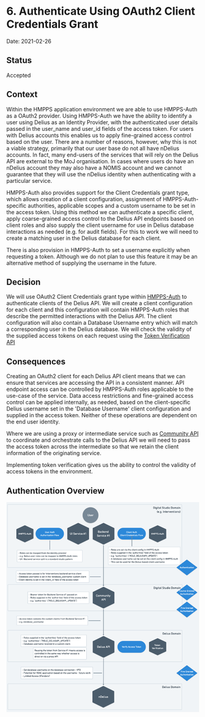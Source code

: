 # 6. Authenticate Using OAuth2 Client Credentials Grant

Date: 2021-02-26

## Status

Accepted

## Context

Within the HMPPS application environment we are able to use HMPPS-Auth as a
OAuth2 provider. Using HMPPS-Auth we have the ability to identify a user using
Delius as an Identity Provider, with the authenticated user details passed in
the user\_name and user\_id fields of the access token. For users with Delius
accounts this enables us to apply fine-grained access control based on the
user. There are a number of reasons, however, why this is not a viable
strategy, primarily that our user base do not all have nDelius accounts. In
fact, many end-users of the services that will rely on the Delius API are
external to the MoJ organisation. In cases where users do have an nDelius
account they may also have a NOMIS account and we cannot guarantee
that they will use the nDelius identity when authenticating with a particular
service.

HMPPS-Auth also provides support for the Client Credentials grant type, which
allows creation of a client configuration, assignment of HMPPS-Auth-specific
authorities, applicable scopes and a custom username to be set in the access
token. Using this method we can authenticate a specific client, apply
coarse-grained access control to the Delius API endpoints based on client
roles and also supply the client username for use in Delius database
interactions as needed (e.g. for audit fields). For this to work we will need
to create a matching user in the Delius database for each client.

There is also provision in HMPPS-Auth to set a username explicitly when
requesting a token. Although we do not plan to use this feature it may be an
alternative method of supplying the username in the future.

## Decision

We will use OAuth2 Client Credentials grant type within
[HMPPS-Auth](https://github.com/ministryofjustice/hmpps-auth)
to authenticate clients of the Delius API. We will create a client
configuration for each client and this configuration will contain HMPPS-Auth
roles that describe the permitted interactions with the Delius API. The client
configuration will also contain a Database Username entry which will match a
corresponding user in the Delius database. We will check the validity of the
supplied access tokens on each request using the [Token Verification API](https://github.com/ministryofjustice/token-verification-api)

## Consequences

Creating an OAuth2 client for each Delius API client means that we can ensure
that services are accessing the API in a consistent manner. API endpoint
access can be controlled by HMPPS-Auth roles applicable to the use-case of the
service. Data access restrictions and fine-grained access control can be
applied internally, as needed, based on the client-specific Delius username
set in the 'Database Username' client configuration and supplied in the access
token. Neither of these operations are dependent on the end user identity.

Where we are using a proxy or intermediate service such as [Community API](https://github.com/ministryofjustice/community-api)
to coordinate and orchestrate calls to the Delius API we will need to pass the
access token across the intermediate so that we retain the client information
of the originating service.

Implementing token verification gives us the ability to control the validity
of access tokens in the environment.

## Authentication Overview

![Authentication Overview](../../img/authentication.png?raw=true)
